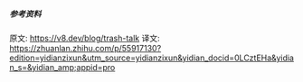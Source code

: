 ##### 参考资料

原文: https://v8.dev/blog/trash-talk
译文: https://zhuanlan.zhihu.com/p/55917130?edition=yidianzixun&utm_source=yidianzixun&yidian_docid=0LCztEHa&yidian_s=&yidian_amp;appid=pro